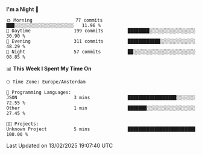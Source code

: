 <!--START_SECTION:waka-->
**I'm a Night 🦉** 

```text
🌞 Morning                77 commits          ███░░░░░░░░░░░░░░░░░░░░░░   11.96 % 
🌆 Daytime                199 commits         ████████░░░░░░░░░░░░░░░░░   30.90 % 
🌃 Evening                311 commits         ████████████░░░░░░░░░░░░░   48.29 % 
🌙 Night                  57 commits          ██░░░░░░░░░░░░░░░░░░░░░░░   08.85 % 
```


📊 **This Week I Spent My Time On** 

```text
🕑︎ Time Zone: Europe/Amsterdam

💬 Programming Languages: 
JSON                     3 mins              ██████████████████░░░░░░░   72.55 % 
Other                    1 min               ███████░░░░░░░░░░░░░░░░░░   27.45 % 

🐱‍💻 Projects: 
Unknown Project          5 mins              █████████████████████████   100.00 % 
```


 Last Updated on 13/02/2025 19:07:40 UTC
<!--END_SECTION:waka-->
